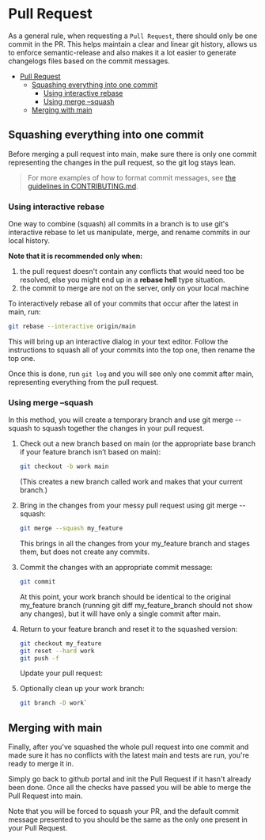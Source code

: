 # Pull Request

As a general rule, when requesting a `Pull Request`, there should only be one commit in the PR. This helps maintain a
clear and linear git history, allows us to enforce semantic-release and also makes it a lot easier to generate
changelogs files based on the commit messages.

- [Pull Request](#pull-request)
  - [Squashing everything into one commit](#squashing-everything-into-one-commit)
    - [Using interactive rebase](#using-interactive-rebase)
    - [Using merge –squash](#using-merge-squash)
  - [Merging with main](#merging-with-main)

## Squashing everything into one commit

Before merging a pull request into main, make sure there is only one commit
representing the changes in the pull request, so the git log stays lean.

> For more examples of how to format commit messages, see
[the guidelines in CONTRIBUTING.md](CONTRIBUTING.md).

### Using interactive rebase

One way to combine (squash) all commits in a branch is to use git's interactive rebase to let us manipulate, merge, and rename commits in our local history.

**Note that it is recommended only when:**

1. the pull request doesn't contain any conflicts that would need too be resolved, else you might end up in a **rebase hell** type situation.
2. the commit to merge are not on the server, only on your local machine

To interactively rebase all of your commits that occur after the latest in main, run:

```sh
git rebase --interactive origin/main
```

This will bring up an interactive dialog in your text editor. Follow the instructions
to squash all of your commits into the top one, then rename the top one.

Once this is done, run `git log` and you will see only one commit after main, representing
everything from the pull request.

### Using merge –squash

In this method, you will create a temporary branch and use git merge --squash to squash together the changes in your pull request.

1. Check out a new branch based on main (or the appropriate base branch if your feature branch isn’t based on main):

    ```sh
    git checkout -b work main
    ```

    (This creates a new branch called work and makes that your current branch.)

1. Bring in the changes from your messy pull request using git merge --squash:

    ```sh
    git merge --squash my_feature
    ```

    This brings in all the changes from your my_feature branch and stages them, but does not create any commits.

1. Commit the changes with an appropriate commit message:

    ```sh
    git commit
    ```

    At this point, your work branch should be identical to the original my_feature branch (running git diff my_feature_branch should not show any changes), but it will have only a single commit after main.

1. Return to your feature branch and reset it to the squashed version:

    ```sh
    git checkout my_feature
    git reset --hard work
    git push -f
    ```

    Update your pull request:

1. Optionally clean up your work branch:

    ```sh
    git branch -D work`
    ```

## Merging with main

Finally, after you've squashed the whole pull request into one commit and made sure
it has no conflicts with the latest main and tests are run, you're ready to merge it in.

Simply go back to github portal and init the Pull Request if it hasn't already been done. Once all the checks have passed
you will be able to merge the Pull Request into main.

Note that you will be forced to squash your PR, and the default commit message presented to you should be the same as the only one present in your Pull Request.
